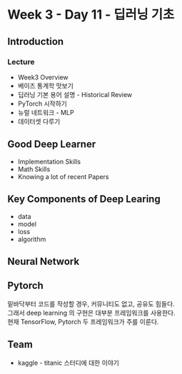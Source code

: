 # Week 3 - Day 11 - 딥러닝 기초

## Introduction
### Lecture
- Week3 Overview
- 베이즈 통계학 맛보기
- 딥러닝 기본 용어 설명 - Historical Review
- PyTorch 시작하기
- 뉴럴 네트워크 - MLP
- 데이터셋 다루기



## Good Deep Learner
- Implementation Skills
- Math Skills
- Knowing a lot of recent Papers

## Key Components of Deep Learing
- data
- model
- loss
- algorithm

## Neural Network

## Pytorch
밑바닥부터 코드를 작성할 경우, 커뮤니티도 없고, 공유도 힘들다.  
그래서 deep learning 의 구현은 대부분 프레임워크를 사용한다.  
현재 TensorFlow, Pytorch 두 프레임워크가 주를 이룬다.  


## Team
- kaggle - titanic 스터디에 대한 이야기

